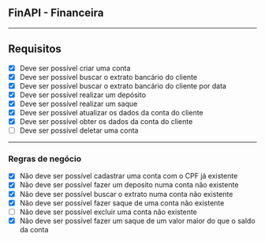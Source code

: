 ## FinAPI - Financeira

---

## Requisitos

- [x] Deve ser possível criar uma conta
- [x] Deve ser possível buscar o extrato bancário do cliente
- [x] Deve ser possível buscar o extrato bancário do cliente por data
- [x] Deve ser possível realizar um depósito
- [x] Deve ser possível realizar um saque
- [x] Deve ser possível atualizar os dados da conta do cliente
- [x] Deve ser possível obter os dados da conta do cliente
- [ ] Deve ser possível deletar uma conta

---

### Regras de negócio

- [x] Não deve ser possível cadastrar uma conta com o CPF já existente
- [x] Não deve ser possível fazer um deposito numa conta não existente
- [x] Não deve ser possível buscar o extrato numa conta não existente
- [x] Não deve ser possível fazer saque de uma conta não existente
- [ ] Não deve ser possível excluir uma conta não existente
- [x] Não deve ser possível fazer um saque de um valor maior do que o saldo da conta
